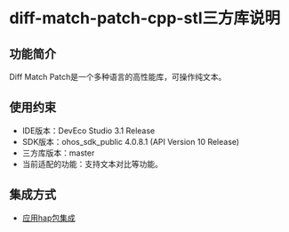 # diff-match-patch-cpp-stl三方库说明
## 功能简介
Diff Match Patch是一个多种语言的高性能库，可操作纯文本。
## 使用约束
- IDE版本：DevEco Studio 3.1 Release
- SDK版本：ohos_sdk_public 4.0.8.1 (API Version 10 Release)
- 三方库版本：master
- 当前适配的功能：支持文本对比等功能。

## 集成方式
+ [应用hap包集成](docs/hap_integrate.md)
